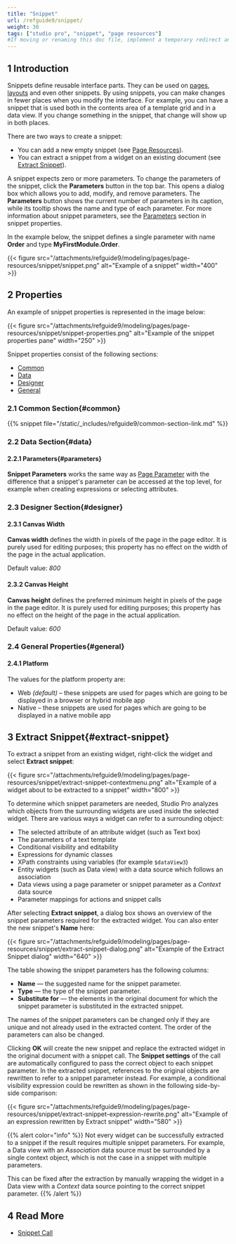 ```yaml
---
title: "Snippet"
url: /refguide9/snippet/
weight: 30
tags: ["studio pro", "snippet", "page resources"]
#If moving or renaming this doc file, implement a temporary redirect and let the respective team know they should update the URL in the product. See Mapping to Products for more details.
---
```


## 1 Introduction

Snippets define reusable interface parts. They can be used on [pages](/refguide9/page/), [layouts](/refguide9/layout/) and even other snippets. By using snippets, you can make changes in fewer places when you modify the interface. For example, you can have a snippet that is used both in the contents area of a template grid and in a data view. If you change something in the snippet, that change will show up in both places.

There are two ways to create a snippet:

* You can add a new empty snippet (see [Page Resources](/refguide9/page-resources/)).
* You can extract a snippet from a widget on an existing document (see [Extract Snippet](#extract-snippet)).

A snippet expects zero or more parameters. To change the parameters of the snippet, click the **Parameters** button in the top bar. This opens a dialog box which allows you to add, modify, and remove parameters. The **Parameters** button shows the current number of parameters in its caption, while its tooltip shows the name and type of each parameter. For more information about snippet parameters, see the [Parameters](#parameters) section in snippet properties.

In the example below, the snippet defines a single parameter with name **Order** and type **MyFirstModule.Order**.

{{< figure src="/attachments/refguide9/modeling/pages/page-resources/snippet/snippet.png" alt="Example of a snippet"   width="400"  >}}

## 2 Properties

An example of snippet properties is represented in the image below:

{{< figure src="/attachments/refguide9/modeling/pages/page-resources/snippet/snippet-properties.png" alt="Example of the snippet properties pane"   width="250"  >}}

Snippet properties consist of the following sections:

* [Common](#common)
* [Data](#data)
* [Designer](#designer)
* [General](#general)

### 2.1 Common Section{#common}

{{% snippet file="/static/_includes/refguide9/common-section-link.md" %}}

### 2.2 Data Section{#data}

#### 2.2.1 Parameters{#parameters}

**Snippet Parameters** works the same way as [Page Parameter](/refguide9/page-properties/#parameters) with the difference that a snippet's parameter can be accessed at the top level, for example when creating expressions or selecting attributes.

### 2.3 Designer Section{#designer}

#### 2.3.1 Canvas Width

**Canvas width** defines the width in pixels of the page in the page editor. It is purely used for editing purposes; this property has no effect on the width of the page in the actual application.

Default value: *800*

#### 2.3.2 Canvas Height

**Canvas height** defines the preferred minimum height in pixels of the page in the page editor. It is purely used for editing purposes; this property has no effect on the height of the page in the actual application.

Default value: *600*

### 2.4 General Properties{#general}

#### 2.4.1 Platform

The values for the platform property are:

* Web *(default)* – these snippets are used for pages which are going to be displayed in a browser or hybrid mobile app
* Native – these snippets are used for pages which are going to be displayed in a native mobile app

## 3 Extract Snippet{#extract-snippet}

To extract a snippet from an existing widget, right-click the widget and select **Extract snippet**:

{{< figure src="/attachments/refguide9/modeling/pages/page-resources/snippet/extract-snippet-contextmenu.png" alt="Example of a widget about to be extracted to a snippet" width="800" >}}

To determine which snippet parameters are needed, Studio Pro analyzes which objects from the surrounding widgets are used inside the selected widget. There are various ways a widget can refer to a surrounding object:

* The selected attribute of an attribute widget (such as Text box)
* The parameters of a text template
* Conditional visibility and editability
* Expressions for dynamic classes
* XPath constraints using variables (for example `$dataView3`)
* Entity widgets (such as Data view) with a data source which follows an association
* Data views using a page parameter or snippet parameter as a *Context* data source
* Parameter mappings for actions and snippet calls

After selecting **Extract snippet**, a dialog box shows an overview of the snippet parameters required for the extracted widget. You can also enter the new snippet's **Name** here:

{{< figure src="/attachments/refguide9/modeling/pages/page-resources/snippet/extract-snippet-dialog.png" alt="Example of the Extract Snippet dialog" width="640" >}}

The table showing the snippet parameters has the following columns:

* **Name** — the suggested name for the snippet parameter.
* **Type** — the type of the snippet parameter.
* **Substitute for** — the elements in the original document for which the snippet parameter is substituted in the extracted snippet.

The names of the snippet parameters can be changed only if they are unique and not already used in the extracted content. The order of the parameters can also be changed.

Clicking **OK** will create the new snippet and replace the extracted widget in the original document with a snippet call. The **Snippet settings** of the call are automatically configured to pass the correct object to each snippet parameter. In the extracted snippet, references to the original objects are rewritten to refer to a snippet parameter instead. For example, a conditional visibility expression could be rewritten as shown in the following side-by-side comparison:

{{< figure src="/attachments/refguide9/modeling/pages/page-resources/snippet/extract-snippet-expression-rewrite.png" alt="Example of an expression rewritten by Extract snippet" width="580" >}}

{{% alert color="info" %}}
Not every widget can be successfully extracted to a snippet if the result requires multiple snippet parameters. For example, a Data view with an *Association* data source must be surrounded by a single context object, which is not the case in a snippet with multiple parameters. 

This can be fixed after the extraction by manually wrapping the widget in a Data view with a *Context* data source pointing to the correct snippet parameter.
{{% /alert %}}

## 4 Read More

* [Snippet Call](/refguide9/snippet-call/)
